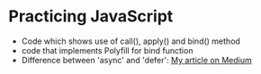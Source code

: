 # Practicing JavaScript

- Code which shows use of call(), apply() and bind() method
- code that implements Polyfill for bind function
- Difference between 'async' and 'defer': [My article on Medium](https://medium.com/@knigalye/difference-between-async-and-defer-attributes-in-javascript-fc76babc13f0)

